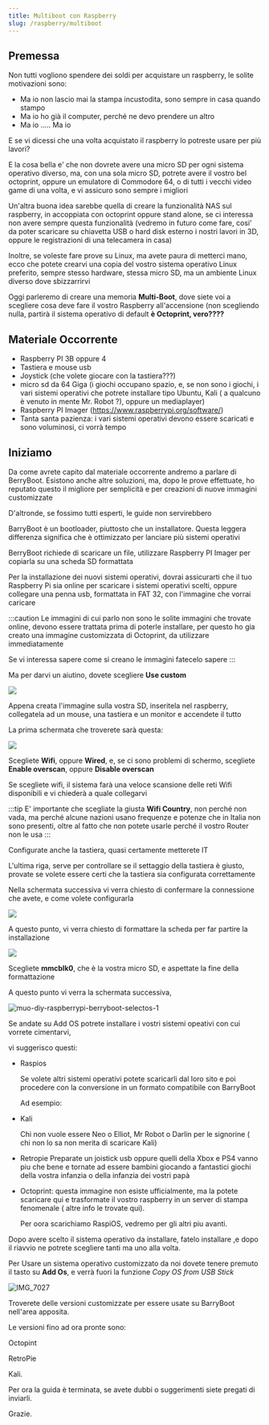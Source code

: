 ```yaml
---
title: Multiboot con Raspberry
slug: /raspberry/multiboot
---
```


## Premessa

Non tutti vogliono spendere dei soldi per acquistare un raspberry, le solite motivazioni sono:

- Ma io non lascio mai la stampa incustodita, sono sempre in casa quando stampo
- Ma io ho già il computer, perché ne devo prendere un altro
- Ma io ..... Ma io

E se vi dicessi che una volta acquistato il raspberry lo potreste usare per più lavori?

E la cosa bella e' che non dovrete avere una micro SD per ogni sistema operativo diverso, ma, con una sola micro SD, potrete avere il vostro bel octoprint, oppure un emulatore di Commodore 64, o di tutti i vecchi video game di una volta, e vi assicuro sono sempre i migliori

Un'altra buona idea sarebbe quella di creare la funzionalità NAS sul raspberry, in accoppiata con octoprint oppure stand alone, se ci interessa non avere sempre questa funzionalità (vedremo in futuro come fare, cosi' da poter scaricare su chiavetta USB o hard disk esterno i nostri lavori in 3D, oppure le registrazioni di una telecamera in casa)

Inoltre, se voleste fare prove su Linux, ma avete paura di metterci mano, ecco che potete crearvi una copia del vostro sistema operativo Linux preferito, sempre stesso hardware, stessa micro SD, ma un ambiente Linux diverso dove sbizzarrirvi

Oggi parleremo di creare una memoria **Multi-Boot**, dove siete voi a scegliere cosa deve fare il vostro Raspberry all'accensione (non scegliendo nulla, partirà il sistema operativo di default **è  Octoprint, vero????**

## Materiale Occorrente

* Raspberry PI 3B oppure 4
* Tastiera e mouse usb
* Joystick (che volete giocare con la tastiera???)
* micro sd da 64 Giga (i giochi occupano spazio, e, se non sono i giochi, i vari sistemi operativi che potrete installare tipo Ubuntu, Kali ( a qualcuno è venuto in mente Mr. Robot ?), oppure un mediaplayer)
* Raspberry PI Imager (https://www.raspberrypi.org/software/)
* Tanta santa pazienza: i vari sistemi operativi devono essere scaricati e sono voluminosi, ci vorrà tempo

## Iniziamo

Da come avrete capito dal materiale occorrente andremo a parlare di  BerryBoot. Esistono anche altre soluzioni, ma, dopo le prove effettuate, ho reputato questo il migliore per semplicità e per creazioni di nuove immagini customizzate

D'altronde, se fossimo tutti esperti, le guide non servirebbero

BarryBoot è un bootloader, piuttosto che un installatore. Questa leggera differenza significa che è ottimizzato per lanciare più sistemi operativi

BerryBoot richiede di scaricare un file, utilizzare Raspberry PI Imager per copiarla su una scheda SD formattata

Per la installazione dei nuovi sistemi operativi, dovrai assicurarti che il tuo Raspberry Pi sia online per scaricare i sistemi operativi scelti, oppure collegare una penna usb, formattata in FAT 32, con l'immagine che vorrai caricare

:::caution
Le immagini di cui parlo non sono le solite immagini che trovate online, devono essere trattata prima di poterle installare, per questo ho gia creato una immagine customizzata di Octoprint, da utilizzare immediatamente

Se vi interessa sapere come si creano le immagini fatecelo sapere
:::

Ma per darvi un aiutino, dovete scegliere **Use custom** 

[![](/img/multiboot1.png)](/img/multiboot1.png)

Appena creata l'immagine sulla vostra SD, inseritela nel raspberry, collegatela ad un mouse, una tastiera e un monitor e accendete il tutto

La prima schermata che troverete sarà questa:

[![](/img/multiboot2.jpg)](/img/multiboot2.jpg)


Scegliete **Wifi**, oppure **Wired**, e, se ci sono problemi di schermo, scegliete **Enable overscan**, oppure **Disable overscan**

Se scegliete wifi, il sistema farà una veloce scansione delle reti Wifi disponibili e vi chiederà a quale collegarvi 

:::tip
E' importante che scegliate la giusta **Wifi Country**, non perché non vada, ma perché alcune nazioni usano frequenze e potenze che in Italia non sono presenti, oltre al fatto che non potete usarle perché il vostro Router non le usa
:::

Configurate anche la tastiera, quasi certamente metterete IT

L'ultima riga, serve per controllare se il settaggio della tastiera è giusto, provate se volete essere certi che la tastiera sia configurata correttamente

Nella schermata successiva vi verra chiesto di confermare la connessione che avete, e come volete configurarla

[![](/img/multiboot3.png)](/img/multiboot3.png)

A questo punto, vi verra chiesto di formattare la scheda per far partire la installazione

[![](/img/multiboot4.jpg)](/img/multiboot4.jpg)

Scegliete **mmcblk0**, che è la vostra micro SD, e aspettate la fine della formattazione

A questo punto vi verra la schermata successiva,

![muo-diy-raspberrypi-berryboot-selectos-1](C:\Users\nk\Desktop\wiki\wiki\Multiboot\images\muo-diy-raspberrypi-berryboot-selectos-1.jpg)



Se andate su Add OS potrete installare i vostri sistemi opeativi con cui vorrete cimentarvi,

vi suggerisco questi:

- Raspios

  Se volete altri sistemi operativi potete scaricarli dal loro sito e poi procedere con la conversione in un formato compatibile con BarryBoot

  Ad esempio:

  

- Kali

  Chi non vuole essere Neo o Elliot,  Mr Robot o Darlin per le signorine ( chi non lo sa non merita di scaricare Kali)

- Retropie Preparate un joistick usb oppure quelli della Xbox e PS4 vanno piu che bene e tornate ad essere bambini giocando a fantastici giochi della vostra infanzia o della infanzia dei vostri papà

- Octoprint: questa immagine non esiste ufficialmente, ma la potete scaricare qui e trasformate il vostro raspberry in un server di stampa fenomenale ( altre info le trovate qui).

  Per oora scarichiamo RaspiOS, vedremo per gli altri piu avanti.

  

Dopo avere scelto il sistema operativo da installare, fatelo installare ,e dopo il riavvio  ne potrete scegliere tanti ma uno alla volta.

Per Usare un sistema operativo customizzato da noi dovete tenere premuto il tasto su **Add Os**, e verrà fuori la  funzione *Copy OS from USB Stick*

![IMG_7027](C:\Users\nk\Desktop\foto\IMG_7027.jpg)





Troverete delle versioni customizzate per essere usate su BarryBoot nell'area apposita.

Le versioni fino ad ora pronte sono:

Octopint

RetroPie

Kali.



Per ora la guida è terminata, se avete dubbi o suggerimenti siete pregati di inviarli.

Grazie.








